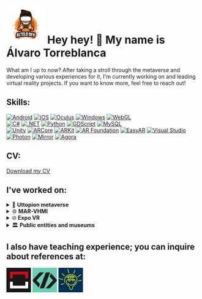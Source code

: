 # ![Logo](https://github.com/Torreblozano/Torreblozano/blob/main/Artboard%201%20(1).png) Hey hey! 👋 My name is Álvaro Torreblanca

What am I up to now? After taking a stroll through the metaverse and developing various experiences for it, I'm currently working on and leading virtual reality projects. If you want to know more, feel free to reach out! 

## Skills:
[![Android](https://img.shields.io/badge/&nbsp;-Android-green?logo=android&color=2E7D32)](https://www.android.com/)
[![iOS](https://img.shields.io/badge/&nbsp;-iOS-blue?logo=ios)](https://www.apple.com/ios/)
[![Oculus](https://img.shields.io/badge/&nbsp;-Oculus-grey?logo=oculus)](https://www.oculus.com/)
[![Windows](https://img.shields.io/badge/&nbsp;-Windows-blue?logo=windows)](https://www.microsoft.com/windows/)
[![WebGL](https://img.shields.io/badge/WebGL-990000?style=flat&logo=webgl&logoColor=white)](https://developer.mozilla.org/en-US/docs/Web/API/WebGL_API)
</br>
[![C#](https://img.shields.io/badge/&nbsp;-C%23-purple?logo=c-sharp)](https://docs.microsoft.com/en-us/dotnet/csharp/)
[![.NET](https://img.shields.io/badge/&nbsp;-512BD4?logo=.net&color=512BD4)](https://dotnet.microsoft.com/)
[![Python](https://img.shields.io/badge/&nbsp;-Python-3776AB?logo=python&color=f6d754)](https://www.python.org/)
[![GDScript](https://img.shields.io/badge/&nbsp;-GDScript-000?logo=godot-engine&color=000)](https://docs.godotengine.org/en/stable/getting_started/scripting/gdscript/index.html)
[![MySQL](https://img.shields.io/badge/MySQL-4479A1?logo=mysql&logoColor=white&color=4479A1)](https://www.mysql.com/)
</br>
[![Unity](https://img.shields.io/badge/Unity-000000?style=flat&logo=unity&logoColor=white)](https://unity.com/)
[![ARCore](https://img.shields.io/badge/ARCore-00C853?style=flat&logo=google&logoColor=white)](https://developers.google.com/ar)
[![ARKit](https://img.shields.io/badge/ARKit-4FC3F7?style=flat&logo=apple&logoColor=white)](https://developer.apple.com/documentation/arkit)
[![AR Foundation](https://img.shields.io/badge/AR_Foundation-000000?style=flat&logo=unity&logoColor=white)](https://docs.unity3d.com/2019.4/Documentation/)
[![EasyAR](https://img.shields.io/badge/EasyAR-Augmented%20Reality-blue)](https://www.easyar.com/)
[![Visual Studio](https://img.shields.io/badge/Visual_Studio-5C2D91?style=flat&logo=visual-studio&logoColor=white)](https://visualstudio.microsoft.com/)
</br>
[![Photon](https://img.shields.io/badge/Photon-Unity%20Networking-blue.svg)](https://www.photonengine.com/)
[![Mirror](https://img.shields.io/badge/Mirror-Unity%20Networking-brightgreen.svg)](https://mirror-networking.com/)
[![Agora](https://img.shields.io/badge/Agora-Video%20Calling-brightgreen)](https://www.agora.io/)

## CV:
[Download my CV](CV2024)

## I've worked on:
<!--
Summary 1
-->
<details>
<summary>🚀 <b>Uttopion metaverse</b></summary>
</br>
  
[![Unity](https://img.shields.io/badge/Unity-000000?style=flat&logo=unity&logoColor=white)](https://unity.com/)
[![C#](https://img.shields.io/badge/&nbsp;-C%23-purple?logo=c-sharp)](https://docs.microsoft.com/en-us/dotnet/csharp/)
[![.NET](https://img.shields.io/badge/&nbsp;-512BD4?logo=.net&color=512BD4)](https://dotnet.microsoft.com/)
[![Visual Studio](https://img.shields.io/badge/Visual_Studio-5C2D91?style=flat&logo=visual-studio&logoColor=white)](https://visualstudio.microsoft.com/)
[![WebGL](https://img.shields.io/badge/WebGL-990000?style=flat&logo=webgl&logoColor=white)](https://developer.mozilla.org/en-US/docs/Web/API/WebGL_API)
[![Android](https://img.shields.io/badge/&nbsp;-Android-green?logo=android&color=2E7D32)](https://www.android.com/)
[![iOS](https://img.shields.io/badge/&nbsp;-iOS-blue?logo=ios)](https://www.apple.com/ios/)
[![Mirror](https://img.shields.io/badge/Mirror-Unity%20Networking-brightgreen.svg)](https://mirror-networking.com/)

"Uttopion 'The content metaverse' is the first Spanish metaverse and its main goal is to revolutionize the way content is created, shared, and consumed in virtual spaces."

<a href="https://uttopion.com">
  <table style="width:100%">
    <tr>
      <td>
        <img src="ebdce2184099239.Y3JvcCw4MDgsNjMyLDAsMA.jpg" alt="Metaverse" width="400" />
      </td>
      <td>
        <img src="ff8b72184099239.654b90b709902.png" alt="Multiplayer" width="400" />
      </td>
      <td>
        <img src="4b75a2184099239.654b90b703790.jpg" alt="Webgl" width="400" />
      </td>
    </tr>
  </table>
</a>

</details>

<!--
Summary 2
-->

<details>
<summary>⚙️ <b>MAR-VHMI</b></summary>
</br>
  
[![Unity](https://img.shields.io/badge/Unity-000000?style=flat&logo=unity&logoColor=white)](https://unity.com/)
[![C#](https://img.shields.io/badge/&nbsp;-C%23-purple?logo=c-sharp)](https://docs.microsoft.com/en-us/dotnet/csharp/)
[![.NET](https://img.shields.io/badge/&nbsp;-512BD4?logo=.net&color=512BD4)](https://dotnet.microsoft.com/)
[![Visual Studio](https://img.shields.io/badge/Visual_Studio-5C2D91?style=flat&logo=visual-studio&logoColor=white)](https://visualstudio.microsoft.com/)
[![Python](https://img.shields.io/badge/&nbsp;-Python-3776AB?logo=python&color=f6d754)](https://www.python.org/)  

Interactive and flexible product for virtualisation of machines and their environment. HMI 4.0 interaction.

Product for the conversion of any machine into a Machine 4.0 with sensorisation, intelligent measurement, communication, monitoring and bi-directional interaction from a virtualised model.
Communication decoupled by MQTT.
Advanced flexible sensorics for productive means.
Intelligent measurement with artificial vision.
Scalable comfort sensorics.
Simplified digital twin.
Product that also adds interactive 3D machine manuals connected that in addition to having all the documentation, plans, etc… has help tools such as adjustment videos, videos or animated ranges to help in the different functions as well as specific tools to section the 3D and help the technician.
Product that also adds the geolocation of any elements that you want to sensor related to the machine. These can be other moving machines such as forklifts, people or objects. For this it has a technological recurrence system (Wifi + Gos + Lora).
MAR-VHMI is a product to be able to interact with machines and their environment in an easy, flexible and economical way…

<a href="https://youtu.be/P949gt2c9WM?si=vzGjjcB6MsXONNXG">
  <table style="width:100%">
    <tr>
      <td>
        <img src="adf045182572775.652ffd5ecd1ae.png" alt="AR" width="400" />
      </td>
      <td>
        <img src="ff0b86182572775.652ffd5ed039c.png" alt="VR" width="400" />
      </td>
      <td>
        <img src="72b0e4182572775.652ffd5ece63b.png" alt="XR" width="400" />
      </td>
    </tr>
  </table>
</a>

<!--
Summary 3
-->
</details>

<details>
<summary>🌐 <b>Expo VR</b></summary>
</br>
  
[![Unity](https://img.shields.io/badge/Unity-000000?style=flat&logo=unity&logoColor=white)](https://unity.com/)
[![C#](https://img.shields.io/badge/&nbsp;-C%23-purple?logo=c-sharp)](https://docs.microsoft.com/en-us/dotnet/csharp/)
[![.NET](https://img.shields.io/badge/&nbsp;-512BD4?logo=.net&color=512BD4)](https://dotnet.microsoft.com/)
[![Visual Studio](https://img.shields.io/badge/Visual_Studio-5C2D91?style=flat&logo=visual-studio&logoColor=white)](https://visualstudio.microsoft.com/)
[![WebGL](https://img.shields.io/badge/WebGL-990000?style=flat&logo=webgl&logoColor=white)](https://developer.mozilla.org/en-US/docs/Web/API/WebGL_API)
[![Agora](https://img.shields.io/badge/Agora-Video%20Calling-brightgreen)](https://www.agora.io/)


Prototype of the first online trade fairs for businesses that emerged as a result of the isolation during the COVID-19 pandemic.

<a href="https://www.vaudience.ai">
  <table style="width:100%">
    <tr>
      <td>
        <img src="40cfff124248545.61002c46924fc.png" alt="Photon" width="400" />
      </td>
      <td>
        <img src="bbabf5124248545.61003ea6d2a5c.jpg" alt="Unity multiplayer" width="400" />
      </td>
      <td>
        <img src="f066e1124248545.61003ea6d1cc5.jpg" alt="Virual fairs" width="400" />
      </td>
    </tr>
  </table>
</a>

</details>

<!--
Summary 3
-->
</details>

<details>
<summary>🏛️ <b>Public entities and museums</b></summary>
</br>
  
[![Unity](https://img.shields.io/badge/Unity-000000?style=flat&logo=unity&logoColor=white)](https://unity.com/)
[![C#](https://img.shields.io/badge/&nbsp;-C%23-purple?logo=c-sharp)](https://docs.microsoft.com/en-us/dotnet/csharp/)
[![.NET](https://img.shields.io/badge/&nbsp;-512BD4?logo=.net&color=512BD4)](https://dotnet.microsoft.com/)
[![Visual Studio](https://img.shields.io/badge/Visual_Studio-5C2D91?style=flat&logo=visual-studio&logoColor=white)](https://visualstudio.microsoft.com/)
[![ARCore](https://img.shields.io/badge/ARCore-00C853?style=flat&logo=google&logoColor=white)](https://developers.google.com/ar)
[![ARKit](https://img.shields.io/badge/ARKit-4FC3F7?style=flat&logo=apple&logoColor=white)](https://developer.apple.com/documentation/arkit)
[![AR Foundation](https://img.shields.io/badge/AR_Foundation-000000?style=flat&logo=unity&logoColor=white)](https://docs.unity3d.com/2019.4/Documentation/)
[![EasyAR](https://img.shields.io/badge/EasyAR-Augmented%20Reality-blue)](https://www.easyar.com/)
[![Oculus](https://img.shields.io/badge/&nbsp;-Oculus-grey?logo=oculus)](https://www.oculus.com/)

Various augmented reality and virtual reality projects for public entities or museums.

 <table style="width:100%">
    <tr>
      <td>
        <a href="https://play.google.com/store/apps/details?id=com.Dom3D.MurallasDeArjona&hl=es&gl=US">
          <img src="Arjona.jpg" width="400" />
        </a>     
      </td>
      <td>
         <a href="https://play.google.com/store/apps/details?id=com.Nubia.RoquetasVirtual&hl=es_HN">
          <img src="Roquetas.jpg" width="400" />
        </a>  
      </td>
      <td>
        <a href="https://play.google.com/store/apps/details?id=com.Dom3D.JardinDelAlfarero&hl=es&gl=US">
          <img src="Alfarero.jpg" width="400" />
        </a>  
      </td>
    </tr>
  </table>

</details>


## I also have teaching experience; you can inquire about references at:

[![Implika](https://github.com/Torreblozano/Torreblozano/blob/ee22f2cce474c9ce18dd30877215c0abe2cc4c53/logoImplika.png)](https://www.implika.es)
[![CodeSpace](https://github.com/Torreblozano/Torreblozano/blob/ee22f2cce474c9ce18dd30877215c0abe2cc4c53/LogoCodeSpace.png)](https://codespaceacademy.com)
[![Ingeio](https://github.com/Torreblozano/Torreblozano/blob/ee22f2cce474c9ce18dd30877215c0abe2cc4c53/LogoIngenio.png)](https://centroingenio.es)


